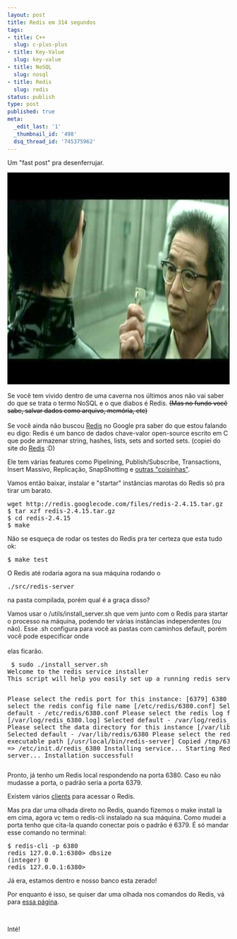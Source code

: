 ```yaml
---
layout: post
title: Redis em 314 segundos
tags:
- title: C++
  slug: c-plus-plus
- title: Key-Value
  slug: key-value
- title: NoSQL
  slug: nosql
- title: Redis
  slug: redis
status: publish
type: post
published: true
meta:
  _edit_last: '1'
  _thumbnail_id: '498'
  dsq_thread_id: '745375962'
---
```

<p>Um "fast post" pra desenferrujar.</p>
<p><a href="/images_posts/003MRD_Randall_Duk_Kim_003.jpeg"><img src="/images_posts/003MRD_Randall_Duk_Kim_003.jpeg" alt="" title="003MRD_Randall_Duk_Kim_003" width="852" height="480" class="aligncenter size-full wp-image-487" /></a></p>
<p>Se você tem vivido dentro de uma caverna nos últimos anos não vai saber do que se trata o termo NoSQL e o que diabos é Redis.<span style="color: #000000;"> <del>(Mas no fundo você sabe, salvar dados como arquivo, memória, etc)</del></span><br /><br />
Se você ainda não buscou <a href="http://redis.io/" target="_blank">Redis</a> no Google pra saber do que estou falando eu digo: Redis é um banco de dados chave-valor open-source escrito em C que pode armazenar string, hashes, lists, sets and sorted sets. (copiei do site do <a href="http://redis.io/" target="_blank">Redis</a> :D)</p>
<p>Ele tem várias features como Pipelining, Publish/Subscribe, Transactions, Insert Massivo, Replicação, SnapShotting e <a href="http://redis.io/documentation" target="_blank">outras "coisinhas"</a>.</p>
<p>Vamos então baixar, instalar e "startar" instâncias marotas do Redis só pra tirar um barato.</p>
<pre class="brush:shell">wget http://redis.googlecode.com/files/redis-2.4.15.tar.gz
$ tar xzf redis-2.4.15.tar.gz
$ cd redis-2.4.15
$ make</pre>
<p>Não se esqueça de rodar os testes do Redis pra ter certeza que esta tudo ok:</p>
<pre class="brush:shell">$ make test</pre>
<p>O Redis até rodaria agora na sua máquina rodando o</p>
<pre class="brush:shell">./src/redis-server</pre>
<p>na pasta compilada, porém qual é a graça disso?</p>
<p>Vamos usar o /utils/install_server.sh que vem junto com o Redis para startar o processo na máquina, podendo ter várias instâncias independentes (ou não). Esse .sh configura para você as pastas com caminhos default, porém você pode especificar onde<br /><br />
elas ficarão.</p>
<pre class="brush:shell"> $ sudo ./install_server.sh 
Welcome to the redis service installer
This script will help you easily set up a running redis server

Please select the redis port for this instance: [6379] 6380
Please select the redis config file name [/etc/redis/6380.conf] 
Selected default - /etc/redis/6380.conf
Please select the redis log file name [/var/log/redis_6380.log] 
Selected default - /var/log/redis_6380.log
Please select the data directory for this instance [/var/lib/redis/6380] 
Selected default - /var/lib/redis/6380
Please select the redis executable path [/usr/local/bin/redis-server] 
Copied /tmp/6380.conf =&gt; /etc/init.d/redis_6380
Installing service...
Starting Redis server...
Installation successful!</pre>
<p>Pronto, já tenho um Redis local respondendo na porta 6380. Caso eu não mudasse a porta, o padrão seria a porta 6379.</p>
<p>Existem vários <a href="http://redis.io/clients" target="_blank">clients</a> para acessar o Redis.</p>
<p>Mas pra dar uma olhada direto no Redis, quando fizemos o make install la em cima, agora vc tem o redis-cli instalado na sua máquina. Como mudei a porta tenho que cita-la quando conectar pois o padrão é 6379. É só mandar esse comando no terminal:</p>
<pre class="brush:shell">$ redis-cli -p 6380
redis 127.0.0.1:6380&gt; dbsize
(integer) 0
redis 127.0.0.1:6380&gt;</pre>
<p>Já era, estamos dentro e nosso banco esta zerado!</p>
<p>Por enquanto é isso, se quiser dar uma olhada nos comandos do Redis, vá para <a href="http://redis.io/commands" target="_blank">essa página</a>.</p>
<p>&nbsp;</p>
<p>Inté!</p>
